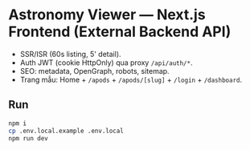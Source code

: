 # Astronomy Viewer — Next.js Frontend (External Backend API)

- SSR/ISR (60s listing, 5' detail).
- Auth JWT (cookie HttpOnly) qua proxy `/api/auth/*`.
- SEO: metadata, OpenGraph, robots, sitemap.
- Trang mẫu: Home + `/apods` + `/apods/[slug]` + `/login` + `/dashboard`.

## Run
```bash
npm i
cp .env.local.example .env.local
npm run dev
```